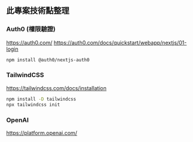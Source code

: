 
## 此專案技術點整理

### Auth0 (權限驗證)
https://auth0.com/
https://auth0.com/docs/quickstart/webapp/nextjs/01-login
```bash
npm install @auth0/nextjs-auth0
```

### TailwindCSS
https://tailwindcss.com/docs/installation
```bash
npm install -D tailwindcss
npx tailwindcss init
```

### OpenAI 
https://platform.openai.com/